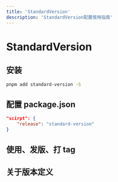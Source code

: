 ```yaml
---
title: 'StandardVersion'
description: 'StandardVersion配置使用指南'
---
```



# StandardVersion



## 安装

```bash
pnpm add standard-version -S
```




## 配置 package.json

```json
"scirpt": {
    "release": "standard-version"
}
```




## 使用、发版、打 tag




## 关于版本定义
